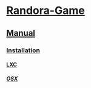 # [Randora-Game](/README.md)

## [Manual](/manual/README.md)

### [Installation](/manual/installation/README.md)

#### [LXC](/manual/installation/lxc/README.md)

##### [OSX](/manual/installation/lxc/osx/README.md)


